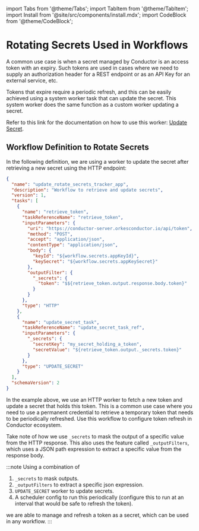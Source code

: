 import Tabs from '@theme/Tabs';
import TabItem from '@theme/TabItem';
import Install from '@site/src/components/install.mdx';
import CodeBlock from '@theme/CodeBlock';

# Rotating Secrets Used in Workflows

A common use case is when a secret managed by Conductor is an access token with an expiry. Such tokens are used in cases where we need to supply an authorization header for a REST endpoint or as an API Key for an external service, etc.

Tokens that expire require a periodic refresh, and this can be easily achieved using a system worker task that can update the secret. This system worker does the same function as a custom worker updating a secret.

Refer to this link for the documentation on how to use this worker: [Update Secret](/content/reference-docs/system-tasks/update-secret).

## Workflow Definition to Rotate Secrets

In the following definition, we are using a worker to update the secret after retrieving a new secret using the HTTP endpoint:

```json lines
{
  "name": "update_rotate_secrets_tracker_app",
  "description": "Workflow to retrieve and update secrets",
  "version": 1,
  "tasks": [
    {
      "name": "retrieve_token",
      "taskReferenceName": "retrieve_token",
      "inputParameters": {
        "uri": "https://conductor-server.orkesconductor.io/api/token",
        "method": "POST",
        "accept": "application/json",
        "contentType": "application/json",
        "body": {
          "keyId": "${workflow.secrets.appKeyId}",
          "keySecret": "${workflow.secrets.appKeySecret}"
        },
        "outputFilter": {
          "_secrets": {
            "token": "$${retrieve_token.output.response.body.token}"
          }
        }
      },
      "type": "HTTP"
    },
    {
      "name": "update_secret_task",
      "taskReferenceName": "update_secret_task_ref",
      "inputParameters": {
        "_secrets": {
          "secretKey": "my_secret_holding_a_token",
          "secretValue": "${retrieve_token.output._secrets.token}"
        }
      },
      "type": "UPDATE_SECRET"
    }
  ],
  "schemaVersion": 2
}
```

In the example above, we use an HTTP worker to fetch a new token and update a secret that holds this token. This is a common use case where you need to use a permanent credential to retrieve a temporary token that needs to be periodically refreshed. Use this workflow to configure token refresh in Conductor ecosystem.


Take note of how we use `_secrets` to mask the output of a specific value from the HTTP response. This also uses the feature called `_outputFilters`, which uses a JSON path expression to extract a specific value from the response body.

:::note
Using a combination of

1. `_secrets` to mask outputs.
2. `_outputFilters` to extract a specific json expression.
3. `UPDATE_SECRET` worker to update secrets.
4. A scheduler config to run this periodically (configure this to run at an interval that would be safe to refresh the
   token).

we are able to manage and refresh a token as a secret, which can be used in any workflow.
:::